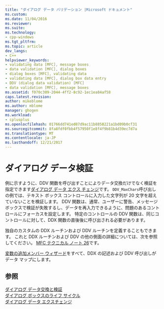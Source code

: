 ```yaml
---
title: "ダイアログ データ バリデーション |Microsoft ドキュメント"
ms.custom: 
ms.date: 11/04/2016
ms.reviewer: 
ms.suite: 
ms.technology:
- cpp-windows
ms.tgt_pltfrm: 
ms.topic: article
dev_langs:
- C++
helpviewer_keywords:
- validating data [MFC], message boxes
- data validation [MFC], dialog boxes
- dialog boxes [MFC], validating data
- validating data [MFC], dialog box data entry
- DDV (dialog data validation) [MFC]
- data validation [MFC], message boxes
ms.assetid: f070c309-2044-4ff2-8c92-1ec1ea84af58
caps.latest.revision: 
author: mikeblome
ms.author: mblome
manager: ghogen
ms.workload:
- cplusplus
ms.openlocfilehash: 01766dd741ed87d9ac11b8858221a1bd09b0cf31
ms.sourcegitcommit: 8fa8fdf0fbb4f57950f1e8f4f9b81b4d39ec7d7a
ms.translationtype: MT
ms.contentlocale: ja-JP
ms.lasthandoff: 12/21/2017
---
```

# <a name="dialog-data-validation"></a>ダイアログ データ検証
例に示すように、DDV 関数を呼び出すことによりデータ交換だけでなく検証を指定できます[ダイアログ データ エクス チェンジ](../mfc/dialog-data-exchange.md)です。 `DDV_MaxChars`呼び出しの例では、テキスト ボックス コントロールに入力した文字列が 20 文字を超えていないことを検証します。 DDV 関数は、通常、ユーザーに警告、メッセージ ボックスで検証が失敗するし、データを再入力できるように、問題のあるコントロールにフォーカスを設定します。 特定のコントロールの DDV 関数は、同じコントロールに対して、DDX 関数の直後後に呼び出される必要があります。  
  
 独自のカスタムの DDX ルーチンおよび DDV ルーチンを定義することもできます。 これと DDX ルーチンおよび DDV の他の側面の詳細については、次を参照してください。 [MFC テクニカル ノート 26](../mfc/tn026-ddx-and-ddv-routines.md)です。  
  
 [変数の追加メンバー ウィザード](../ide/add-member-variable-wizard.md)をすべて、DDX の記述および DDV 呼び出しがデータ マップにします。  
  
## <a name="see-also"></a>参照  
 [ダイアログ データ交換と検証](../mfc/dialog-data-exchange-and-validation.md)   
 [ダイアログ ボックスのライフ サイクル](../mfc/life-cycle-of-a-dialog-box.md)   
 [ダイアログ データ エクスチェンジ](../mfc/dialog-data-exchange.md)

